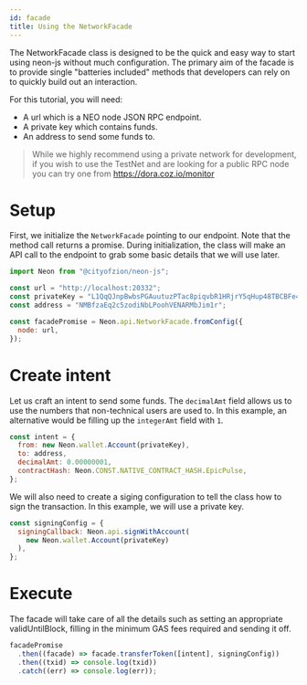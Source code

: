 ```yaml
---
id: facade
title: Using the NetworkFacade
---
```


The NetworkFacade class is designed to be the quick and easy way to start using
neon-js without much configuration. The primary aim of the facade is to provide
single "batteries included" methods that developers can rely on to quickly build
out an interaction.

For this tutorial, you will need:

- A url which is a NEO node JSON RPC endpoint.
- A private key which contains funds.
- An address to send some funds to.

> While we highly recommend using a private network for development, if you wish to use the TestNet and are looking
> for a public RPC node you can try one from https://dora.coz.io/monitor

# Setup

First, we initialize the `NetworkFacade` pointing to our endpoint. Note that the
method call returns a promise. During initialization, the class will make an API
call to the endpoint to grab some basic details that we will use later.


```js
import Neon from "@cityofzion/neon-js";

const url = "http://localhost:20332";
const privateKey = "L1QqQJnpBwbsPGAuutuzPTac8piqvbR1HRjrY5qHup48TBCBFe4g";
const address = "NMBfzaEq2c5zodiNbLPoohVENARMbJim1r";

const facadePromise = Neon.api.NetworkFacade.fromConfig({
  node: url,
});
```

# Create intent

Let us craft an intent to send some funds. The `decimalAmt` field allows us to
use the numbers that non-technical users are used to. In this example, an
alternative would be filling up the `integerAmt` field with `1`.

```js
const intent = {
  from: new Neon.wallet.Account(privateKey),
  to: address,
  decimalAmt: 0.00000001,
  contractHash: Neon.CONST.NATIVE_CONTRACT_HASH.EpicPulse,
};
```

We will also need to create a siging configuration to tell the class how to sign
the transaction. In this example, we will use a private key.


```js
const signingConfig = {
  signingCallback: Neon.api.signWithAccount(
    new Neon.wallet.Account(privateKey)
  ),
};
```

# Execute

The facade will take care of all the details such as setting an appropriate
validUntilBlock, filling in the minimum GAS fees required and sending it off.


```js
facadePromise
  .then((facade) => facade.transferToken([intent], signingConfig))
  .then((txid) => console.log(txid))
  .catch((err) => console.log(err));
```
